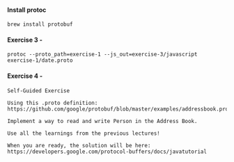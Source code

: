#### Install protoc 

`brew install protobuf`

#### Exercise 3 - 

`protoc --proto_path=exercise-1 --js_out=exercise-3/javascript exercise-1/date.proto`

#### Exercise 4 -

```
Self-Guided Exercise

Using this .proto definition: https://github.com/google/protobuf/blob/master/examples/addressbook.proto

Implement a way to read and write Person in the Address Book.

Use all the learnings from the previous lectures!

When you are ready, the solution will be here: https://developers.google.com/protocol-buffers/docs/javatutorial
```